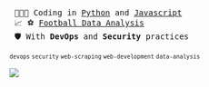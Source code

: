 <pre>
 👨🏽‍💻 Coding in <a href="https://github.com/everton-tenorio?tab=repositories&q=&type=public&language=python&sort=" target="_blank">Python</a> and <a href="https://github.com/everton-tenorio?tab=repositories&q=&type=public&language=javascript&sort=" target="_blank">Javascript</a> 
 📈 ⚽ <a href="https://github.com/futebytes" target="_blank">Football Data Analysis</a>
 🛡️ With <b>DevOps</b> and <b>Security</b> practices
</pre>

<sup>`devops` `security` `web-scraping` `web-development` `data-analysis`</sup>  
 
 <div>  
  <img align="left" src="https://github-readme-stats.vercel.app/api/top-langs/?username=everton-tenorio&layout=compact&title_color=ffffff&text_color=ffffff&icon_color=red&bg_color=161b22">
 </div>
 
<!--

 #### 💻 Technologies & Tools
  <img align="left" src="https://i.ibb.co/gjKH4Qd/Screenshot-2024-03-21-at-16-10-09-Editing-everton-tenorio-README-md-at-main-everton-tenorio-everton.png" width="550px">
  Version  | Cloud | Database | Code | Server - IaC | ELK Stack
--------- | ------ | ------ | ------ | ------ | ------
![Git](https://img.shields.io/badge/-Git-black?style=flat-square&logo=git) | ![aws](https://img.shields.io/badge/-AWS-black?style=flat-square&logo=amazon-aws) | ![PostgreSQL](https://img.shields.io/badge/-PostgreSQL-black?style=flat-square&logo=postgresql) | ![Python](https://img.shields.io/badge/-Python-black?style=flat-square&logo=Python) | ![Linux](https://img.shields.io/badge/Linux-black?style=flat-square&logo=linux) | ![Elasticsearch](https://img.shields.io/badge/Elasticsearch-005571?style=flat-square&logo=elasticsearch)
![GitHub](https://img.shields.io/badge/-GitHub-181717?style=flat-square&logo=github) |  ![DigitalOcean](https://img.shields.io/badge/DigitalOcean-black?style=flat-square&logo=digitalOcean) | ![MySQL](https://img.shields.io/badge/-MySQL-black?style=flat-square&logo=mysql) | ![Javascript](https://img.shields.io/badge/-Javascript-black?style=flat-square&logo=Javascript) | ![Docker](https://img.shields.io/badge/Docker-black?style=flat-square&logo=docker) | ![Logstash](https://img.shields.io/badge/Logstash-005571?style=flat-square&logo=logstash)
![GitLab](https://img.shields.io/badge/-GitLab-black?style=flat-square&logo=gitlab)   |  |  |  | ![Ansible](https://img.shields.io/badge/Ansible-black?style=flat-square&logo=ansible) | ![Kibana](https://img.shields.io/badge/Kibana-005571?style=flat-square&logo=kibana) 
|  |  |  |  | ![Terraform](https://img.shields.io/badge/Terraform-black?style=flat-square&logo=terraform)
|  |  |  |  | ![Grafana](https://img.shields.io/badge/Grafana-black?style=flat-square&logo=grafana) -->


<!---   

<---### Hi there 👋

https://img.shields.io/badge/githubs-%23121011.svg?style=for-the-badge&logo=github&logoColor=white

Always seeking theoretical and practical knowledge regarding software development best practices, devops culture, cloud computing, automation and troubleshooting.
          
:earth_americas: Living in Maceió, Brazil      

### Skills ###
<img align="left" width="20px" alt="Linux" src="https://upload.wikimedia.org/wikipedia/commons/thumb/3/35/Tux.svg/1200px-Tux.svg.png" />
<img align="left" width="26px" alt="Docker" src="https://cdn4.iconfinder.com/data/icons/logos-and-brands/512/97_Docker_logo_logos-512.png" />
<img align="left" width="26px" alt="Python" src="https://raw.githubusercontent.com/github/explore/80688e429a7d4ef2fca1e82350fe8e3517d3494d/topics/python/python.png" />
<img align="left" width="45px" alt="Django" src="https://1000logos.net/wp-content/uploads/2020/08/Django-Logo.png" />
<img align="left" width="26px" alt="Flask" src="https://cdn.iconscout.com/icon/free/png-256/flask-51-285137.png" />
<img align="left" width="26px" alt="Vue" src="https://upload.wikimedia.org/wikipedia/commons/thumb/9/95/Vue.js_Logo_2.svg/1184px-Vue.js_Logo_2.svg.png" />
<img align="left" width="90px" alt="PostgreSQL" src="https://i.ibb.co/gZxdKd4/oie-l-UMazof-Mm7c-M.png" />

 
--->
